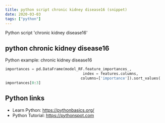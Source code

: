 ```yaml
---
title: python script chronic kidney disease16 (snippet)
date: 2020-03-03
tags: ["python"]
---
```

Python script 'chronic kidney disease16'


## python chronic kidney disease16

Python example: chronic kidney disease16

```python
importances = pd.DataFrame(model_RF.feature_importances_,
                                   index = features.columns,
                                  columns=['importance']).sort_values('importance', ascending=False)
importances[0:3]

```

## Python links

- Learn Python: https://pythonbasics.org/
- Python Tutorial: https://pythonspot.com
